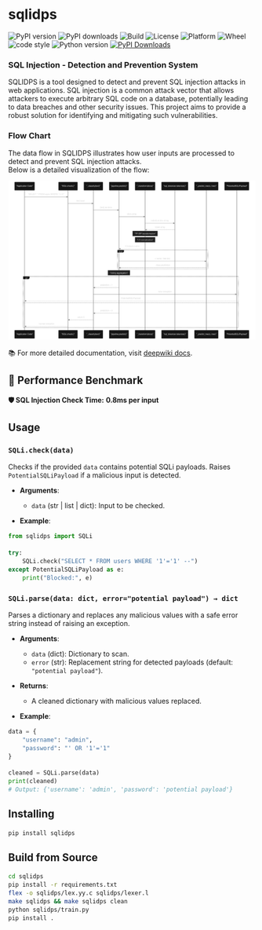 # sqlidps

![PyPI version](https://img.shields.io/pypi/v/sqlidps)
![PyPI downloads](https://img.shields.io/pypi/dm/sqlidps)
![Build](https://github.com/DPRIYATHAM/sqlidps/actions/workflows/publish.yaml/badge.svg)
![License](https://img.shields.io/github/license/DPRIYATHAM/sqlidps)
![Platform](https://img.shields.io/badge/platform-linux%20|%20macOS%20|%20windows-blue)
![Wheel](https://img.shields.io/pypi/wheel/sqlidps)
![code style](https://img.shields.io/badge/code%20style-black-black)
![Python version](https://img.shields.io/pypi/pyversions/sqlidps)
[![PyPI Downloads](https://static.pepy.tech/badge/sqlidps)](https://pepy.tech/projects/sqlidps)
### SQL Injection - Detection and Prevention System
<!--![Codecov](https://codecov.io/gh/DPRIYATHAM/sqlidps/branch/main/graph/badge.svg)-->
SQLIDPS is a tool designed to detect and prevent SQL injection attacks in web applications. SQL injection is a common attack vector that allows attackers to execute arbitrary SQL code on a database, potentially leading to data breaches and other security issues. This project aims to provide a robust solution for identifying and mitigating such vulnerabilities.

### Flow Chart
The data flow in SQLIDPS illustrates how user inputs are processed to detect and prevent SQL injection attacks.  
Below is a detailed visualization of the flow:

![Flowchart](https://raw.githubusercontent.com/DPRIYATHAM/sqlidps/main/data-flow-pipeline.svg)


📚 For more detailed documentation, visit [deepwiki docs](https://deepwiki.com/DPRIYATHAM/sqlidps/1-overview).

## 🚀 Performance Benchmark
**🛡️ SQL Injection Check Time:**  **0.8ms per input**

## Usage

### `SQLi.check(data)`

Checks if the provided `data` contains potential SQLi payloads. Raises `PotentialSQLiPayload` if a malicious input is detected.

* **Arguments**:

  * `data` (str | list | dict): Input to be checked.

* **Example**:

```python
from sqlidps import SQLi

try:
    SQLi.check("SELECT * FROM users WHERE '1'='1' --")
except PotentialSQLiPayload as e:
    print("Blocked:", e)
```
### `SQLi.parse(data: dict, error="potential payload") → dict`

Parses a dictionary and replaces any malicious values with a safe error string instead of raising an exception.

* **Arguments**:

  * `data` (dict): Dictionary to scan.
  * `error` (str): Replacement string for detected payloads (default: `"potential payload"`).

* **Returns**:

  * A cleaned dictionary with malicious values replaced.

* **Example**:
```python
data = {
    "username": "admin",
    "password": "' OR '1'='1"
}

cleaned = SQLi.parse(data)
print(cleaned)
# Output: {'username': 'admin', 'password': 'potential payload'}
```
## Installing 
```bash
pip install sqlidps
```

## Build from Source
```bash
cd sqlidps
pip install -r requirements.txt
flex -o sqlidps/lex.yy.c sqlidps/lexer.l
make sqlidps && make sqlidps clean
python sqlidps/train.py
pip install .
```

